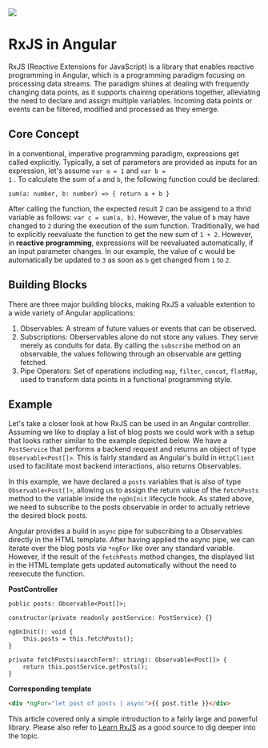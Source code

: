 <!--
date=2022-07-04
topic=RxJS
-->
<img class='full' src='assets/posts/guides/002_introduction_to_rxjs/thumbnail.png'>

# RxJS in Angular

RxJS (Reactive Extensions for JavaScript) is a library that enables reactive programming in Angular, which is a programming paradigm focusing on processing data streams. The paradigm shines at dealing with frequently changing data points, as it supports chaining operations together, alleviating the need to declare and assign multiple variables. Incoming data points or events can be filtered, modified and processed as they emerge.

## Core Concept

In a conventional, imperative programming paradigm, expressions get called explicitly. Typically, a set of parameters are provided as inputs for an expression, let's assume <code>var a = 1</code> and <code>var b = 1</code> . To calculate the sum of <code>a</code> and <code>b</code>, the following function could be declared:

```TS
sum(a: number, b: number) => { return a + b }
```

After calling the function, the expected result 2 can be assigend to a thrid variable as follows: <code>var c = sum(a, b)</code>. However, the value of <code>b</code> may have changed to <code>2</code> during the execution of the sum function. Traditionally, we had to explicitly reevaluate the function to get the new sum of <code>1 + 2</code>. However, in <b>reactive programming</b>, expressions will be reevaluated automatically, if an input parameter changes. In our example, the value of c would be automatically be updated to <code>3</code> as soon as <code>b</code> get changed from <code>1</code> to <code>2</code>.

## Building Blocks

There are three major building blocks, making RxJS a valuable extention to a wide variety of Angular applications:

1.  Observables: A stream of future values or events that can be observed.
2.  Subscriptions: Oberservables alone do not store any values. They serve merely as conduits for data. By calling the <code>subscribe</code> method on an observable, the values following through an observable are getting fetched.
3.  Pipe Operators: Set of operations including <code>map</code>, <code>filter</code>, <code>concat</code>, <code>flatMap</code>, used to transform data points in a functional programming style.

## Example

Let's take a closer look at how RxJS can be used in an Angular controller. Assuming we like to display a list of blog posts we could work with a setup that looks rather similar to the example depicted below. We have a <code>PostService</code> that performs a backend request and returns an object of type <code>Observable<Post[]></code>. This is fairly standard as Angular's build in <code>HttpClient</code> used to facilitate most backend interactions, also returns Observables.

In this example, we have declared a <code>posts</code> variables that is also of type <code>Observable<Post[]></code>, allowing us to assign the return value of the <code>fetchPosts</code> method to the variable inside the <code>ngOnInit</code> lifecycle hook. As stated above, we need to subscribe to the posts observable in order to actually retrieve the desired block posts.

Angular provides a build in <code>async</code> pipe for subscribing to a Observables directly in the HTML template. After having applied the async pipe, we can iterate over the blog posts via <code>\*ngFor</code> like over any standard variable. However, if the result of the <code>fetchPosts</code> method changes, the displayed list in the HTML template gets updated automatically without the need to reexecute the function.

<b>PostController</b>

```TS
public posts: Observable<Post[]>;

constructor(private readonly postService: PostService) {}

ngOnInit(): void {
    this.posts = this.fetchPosts();
}

private fetchPosts(searchTerm?: string): Observable<Post[]> {
    return this.postService.getPosts();
}
```

<b>Corresponding template</b>

```HTML
<div *ngFor="let post of posts | async">{{ post.title }}</div>
```

This article covered only a simple introduction to a fairly large and powerful library. Please also refer to [Learn RxJS](https://www.learnrxjs.io) as a good source to dig deeper into the topic.
